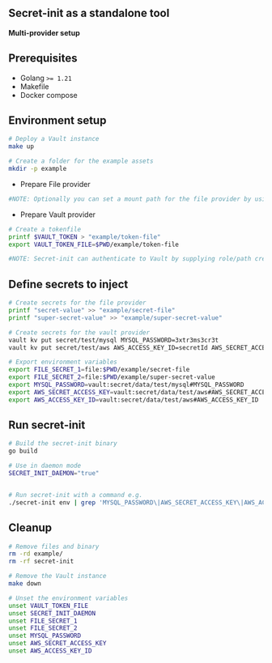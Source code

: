 ## Secret-init as a standalone tool
**Multi-provider setup**

## Prerequisites

- Golang `>= 1.21`
- Makefile
- Docker compose

## Environment setup

```bash
# Deploy a Vault instance
make up
```

```bash
# Create a folder for the example assets
mkdir -p example
```

- Prepare File provider
```bash
#NOTE: Optionally you can set a mount path for the file provider by using the FILE_MOUNT_PATH environment variable.
```

- Prepare Vault provider
```bash
# Create a tokenfile
printf $VAULT_TOKEN > "example/token-file"
export VAULT_TOKEN_FILE=$PWD/example/token-file

#NOTE: Secret-init can authenticate to Vault by supplying role/path credentials. 
```

## Define secrets to inject
```bash
# Create secrets for the file provider
printf "secret-value" >> "example/secret-file"
printf "super-secret-value" >> "example/super-secret-value"

# Create secrets for the vault provider
vault kv put secret/test/mysql MYSQL_PASSWORD=3xtr3ms3cr3t
vault kv put secret/test/aws AWS_ACCESS_KEY_ID=secretId AWS_SECRET_ACCESS_KEY=s3cr3t
```

```bash
# Export environment variables
export FILE_SECRET_1=file:$PWD/example/secret-file
export FILE_SECRET_2=file:$PWD/example/super-secret-value
export MYSQL_PASSWORD=vault:secret/data/test/mysql#MYSQL_PASSWORD
export AWS_SECRET_ACCESS_KEY=vault:secret/data/test/aws#AWS_SECRET_ACCESS_KEY
export AWS_ACCESS_KEY_ID=vault:secret/data/test/aws#AWS_ACCESS_KEY_ID
```

## Run secret-init

```bash
# Build the secret-init binary
go build

# Use in daemon mode
SECRET_INIT_DAEMON="true"


# Run secret-init with a command e.g.
./secret-init env | grep 'MYSQL_PASSWORD\|AWS_SECRET_ACCESS_KEY\|AWS_ACCESS_KEY_ID\|FILE_SECRET_1\|FILE_SECRET_2'
```

## Cleanup

```bash
# Remove files and binary
rm -rd example/
rm -rf secret-init

# Remove the Vault instance
make down

# Unset the environment variables
unset VAULT_TOKEN_FILE
unset SECRET_INIT_DAEMON
unset FILE_SECRET_1
unset FILE_SECRET_2
unset MYSQL_PASSWORD
unset AWS_SECRET_ACCESS_KEY
unset AWS_ACCESS_KEY_ID
```
